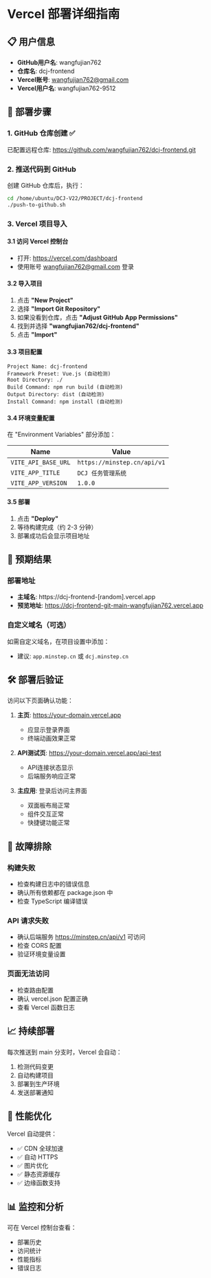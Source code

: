 # Vercel 部署详细指南

## 📋 用户信息
- **GitHub用户名**: wangfujian762
- **仓库名**: dcj-frontend  
- **Vercel账号**: wangfujian762@gmail.com
- **Vercel用户名**: wangfujian762-9512

## 🚀 部署步骤

### 1. GitHub 仓库创建 ✅
已配置远程仓库: https://github.com/wangfujian762/dcj-frontend.git

### 2. 推送代码到 GitHub
创建 GitHub 仓库后，执行：
```bash
cd /home/ubuntu/DCJ-V22/PROJECT/dcj-frontend
./push-to-github.sh
```

### 3. Vercel 项目导入

#### 3.1 访问 Vercel 控制台
- 打开: https://vercel.com/dashboard
- 使用账号 wangfujian762@gmail.com 登录

#### 3.2 导入项目
1. 点击 **"New Project"**
2. 选择 **"Import Git Repository"**
3. 如果没看到仓库，点击 **"Adjust GitHub App Permissions"**
4. 找到并选择 **"wangfujian762/dcj-frontend"**
5. 点击 **"Import"**

#### 3.3 项目配置
```
Project Name: dcj-frontend
Framework Preset: Vue.js (自动检测)
Root Directory: ./
Build Command: npm run build (自动检测)
Output Directory: dist (自动检测)
Install Command: npm install (自动检测)
```

#### 3.4 环境变量配置
在 "Environment Variables" 部分添加：

| Name | Value |
|------|-------|
| `VITE_API_BASE_URL` | `https://minstep.cn/api/v1` |
| `VITE_APP_TITLE` | `DCJ 任务管理系统` |
| `VITE_APP_VERSION` | `1.0.0` |

#### 3.5 部署
1. 点击 **"Deploy"**
2. 等待构建完成（约 2-3 分钟）
3. 部署成功后会显示项目地址

## 🔗 预期结果

### 部署地址
- **主域名**: https://dcj-frontend-[random].vercel.app
- **预览地址**: https://dcj-frontend-git-main-wangfujian762.vercel.app

### 自定义域名（可选）
如需自定义域名，在项目设置中添加：
- 建议: `app.minstep.cn` 或 `dcj.minstep.cn`

## 🛠️ 部署后验证

访问以下页面确认功能：

1. **主页**: https://your-domain.vercel.app
   - 应显示登录界面
   - 终端动画效果正常

2. **API测试页**: https://your-domain.vercel.app/api-test
   - API连接状态显示
   - 后端服务响应正常

3. **主应用**: 登录后访问主界面
   - 双面板布局正常
   - 组件交互正常
   - 快捷键功能正常

## 🔧 故障排除

### 构建失败
- 检查构建日志中的错误信息
- 确认所有依赖都在 package.json 中
- 检查 TypeScript 编译错误

### API 请求失败
- 确认后端服务 https://minstep.cn/api/v1 可访问
- 检查 CORS 配置
- 验证环境变量设置

### 页面无法访问
- 检查路由配置
- 确认 vercel.json 配置正确
- 查看 Vercel 函数日志

## 📈 持续部署

每次推送到 main 分支时，Vercel 会自动：
1. 检测代码变更
2. 自动构建项目
3. 部署到生产环境
4. 发送部署通知

## 🎯 性能优化

Vercel 自动提供：
- ✅ CDN 全球加速
- ✅ 自动 HTTPS
- ✅ 图片优化
- ✅ 静态资源缓存
- ✅ 边缘函数支持

## 📊 监控和分析

可在 Vercel 控制台查看：
- 部署历史
- 访问统计
- 性能指标
- 错误日志


